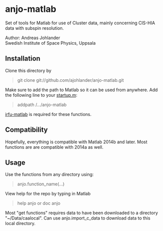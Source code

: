 anjo-matlab
====================
Set of tools for Matlab for use of Cluster data, mainly concerning CIS-HIA data with subspin resolution.

Author: Andreas Johlander  <br />
Swedish Institute of Space Physics, Uppsala

Installation
------------
Clone this directory by 
> git clone git://github.com/ajohlander/anjo-matlab.git

Make sure to add the path to Matlab so it can be used from anywhere. Add the following line to your [startup.m](http://se.mathworks.com/help/matlab/ref/startup.html?searchHighlight=startup.m "startup.m at Mathworks"):
>addpath /.../anjo-matlab

[irfu-matlab](https://github.com/irfu/irfu-matlab "IRFU's github") is required for these functions.

Compatibility
-------------------
Hopefully, everything is compatible with Matlab 2014b and later. Most functions are are compatible with 2014a as well. 

Usage
----------
Use the functions from any directory using:
>  anjo.function_name(...)

View help for the repo by typing in Matlab
> help anjo
or 
> doc anjo


Most "get functions" requires data to have been downloaded to a directory "~/Data/caalocal". Can use anjo.import_c_data to download data to this local directory.